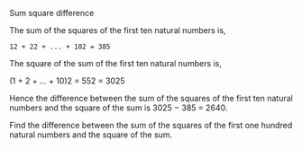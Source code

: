 Sum square difference

The sum of the squares of the first ten natural numbers is,

    12 + 22 + ... + 102 = 385
The square of the sum of the first ten natural numbers is,

   (1 + 2 + ... + 10)2 = 552 = 3025

Hence the difference between the sum of the squares of the first ten natural numbers and the square of the sum is 3025 − 385 = 2640.

Find the difference between the sum of the squares of the first one hundred natural numbers and the square of the sum.
